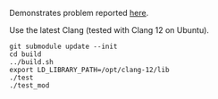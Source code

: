 Demonstrates problem reported [here](https://github.com/chriskohlhoff/asio/issues/880).

Use the latest Clang (tested with Clang 12 on Ubuntu).

```
git submodule update --init
cd build
../build.sh
export LD_LIBRARY_PATH=/opt/clang-12/lib
./test
./test_mod
```
